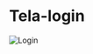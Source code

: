 # Tela-login

![Login](https://user-images.githubusercontent.com/106751266/219949735-31378e36-67a2-4a87-a280-708be79c545c.png)
